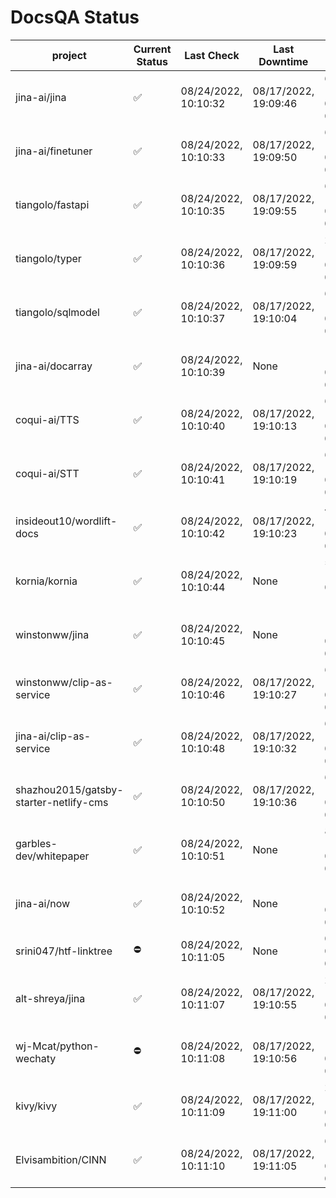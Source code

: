 # DocsQA Status

|               project                |Current Status|     Last Check     |   Last Downtime    |              % Uptime              |
|--------------------------------------|--------------|--------------------|--------------------|------------------------------------|
|jina-ai/jina                          |✅            |08/24/2022, 10:10:32|08/17/2022, 19:09:46|67.260 (since 08/15/2022, 07:09:42) |
|jina-ai/finetuner                     |✅            |08/24/2022, 10:10:33|08/17/2022, 19:09:50|686.305 (since 08/15/2022, 07:09:42)|
|tiangolo/fastapi                      |✅            |08/24/2022, 10:10:35|08/17/2022, 19:09:55|686.279 (since 08/15/2022, 07:09:42)|
|tiangolo/typer                        |✅            |08/24/2022, 10:10:36|08/17/2022, 19:09:59|29.457 (since 08/15/2022, 07:09:42) |
|tiangolo/sqlmodel                     |✅            |08/24/2022, 10:10:37|08/17/2022, 19:10:04|67.379 (since 08/15/2022, 07:09:42) |
|jina-ai/docarray                      |✅            |08/24/2022, 10:10:39|None                |100.000 (since 08/24/2022, 01:39:12)|
|coqui-ai/TTS                          |✅            |08/24/2022, 10:10:40|08/17/2022, 19:10:13|67.367 (since 08/15/2022, 07:09:42) |
|coqui-ai/STT                          |✅            |08/24/2022, 10:10:41|08/17/2022, 19:10:19|685.883 (since 08/15/2022, 07:09:42)|
|insideout10/wordlift-docs             |✅            |08/24/2022, 10:10:42|08/17/2022, 19:10:23|461.943 (since 08/15/2022, 07:09:42)|
|kornia/kornia                         |✅            |08/24/2022, 10:10:44|None                |53.691 (since 08/23/2022, 16:11:04) |
|winstonww/jina                        |✅            |08/24/2022, 10:10:45|None                |100.000 (since 08/24/2022, 08:10:59)|
|winstonww/clip-as-service             |✅            |08/24/2022, 10:10:46|08/17/2022, 19:10:27|685.613 (since 08/15/2022, 07:09:42)|
|jina-ai/clip-as-service               |✅            |08/24/2022, 10:10:48|08/17/2022, 19:10:32|67.446 (since 08/15/2022, 07:09:42) |
|shazhou2015/gatsby-starter-netlify-cms|✅            |08/24/2022, 10:10:50|08/17/2022, 19:10:36|685.451 (since 08/15/2022, 07:09:42)|
|garbles-dev/whitepaper                |✅            |08/24/2022, 10:10:51|None                |84.214 (since 08/24/2022, 01:39:12) |
|jina-ai/now                           |✅            |08/24/2022, 10:10:52|None                |100.000 (since 08/24/2022, 01:39:12)|
|srini047/htf-linktree                 |⛔️           |08/24/2022, 10:11:05|None                |0.000 (since 08/24/2022, 01:39:12)  |
|alt-shreya/jina                       |✅            |08/24/2022, 10:11:07|08/17/2022, 19:10:55|24.283 (since 08/15/2022, 07:09:42) |
|wj-Mcat/python-wechaty                |⛔️           |08/24/2022, 10:11:08|08/17/2022, 19:10:56|189.674 (since 08/15/2022, 07:09:42)|
|kivy/kivy                             |✅            |08/24/2022, 10:11:09|08/17/2022, 19:11:00|24.306 (since 08/15/2022, 07:09:42) |
|Elvisambition/CINN                    |✅            |08/24/2022, 10:11:10|08/17/2022, 19:11:05|641.119 (since 08/15/2022, 07:09:42)|
